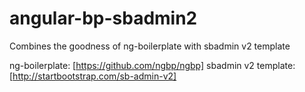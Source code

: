 angular-bp-sbadmin2
===================

Combines the goodness of ng-boilerplate with sbadmin v2 template

ng-boilerplate: [https://github.com/ngbp/ngbp]
sbadmin v2 template: [http://startbootstrap.com/sb-admin-v2]
